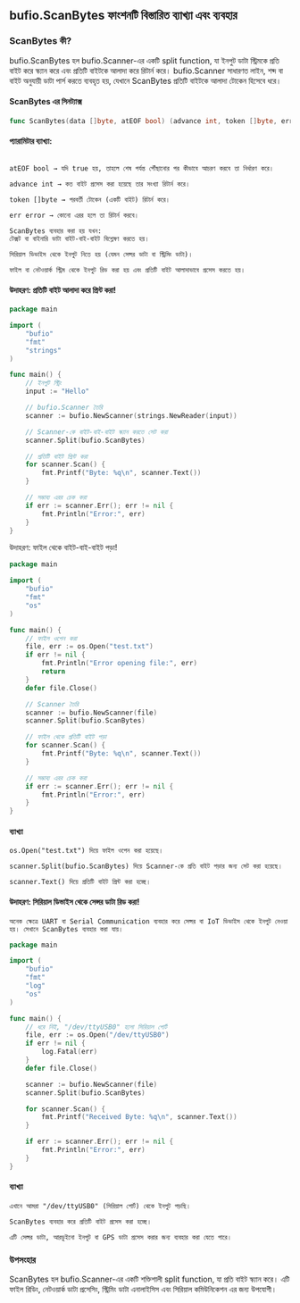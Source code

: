 ## bufio.ScanBytes ফাংশনটি বিস্তারিত ব্যাখ্যা এবং ব্যবহার
### ScanBytes কী?
bufio.ScanBytes হল bufio.Scanner-এর একটি split function, যা ইনপুট ডাটা স্ট্রিমকে প্রতি বাইট করে স্ক্যান করে এবং প্রতিটি বাইটকে আলাদা করে রিটার্ন করে।
bufio.Scanner সাধারণত লাইন, শব্দ বা বাইট অনুযায়ী ডাটা পার্স করতে ব্যবহৃত হয়, যেখানে ScanBytes প্রতিটি বাইটকে আলাদা টোকেন হিসেবে ধরে।

#### ScanBytes এর সিনট্যাক্স

```go
func ScanBytes(data []byte, atEOF bool) (advance int, token []byte, err error)
```
#### প্যারামিটার ব্যাখ্যা:
```data []byte → ইনপুট ডাটা স্ট্রিম (যে বাফার থেকে বাইট নেওয়া হবে)।

atEOF bool → যদি true হয়, তাহলে শেষ পর্যন্ত পৌঁছানোর পর কীভাবে আচরণ করবে তা নির্ধারণ করে।

advance int → কত বাইট প্রসেস করা হয়েছে তার সংখ্যা রিটার্ন করে।

token []byte → পরবর্তী টোকেন (একটি বাইট) রিটার্ন করে।

err error → কোনো এরর হলে তা রিটার্ন করবে।

ScanBytes ব্যবহার করা হয় যখন:
টেক্সট বা বাইনারি ডাটা বাইট-বাই-বাইট বিশ্লেষণ করতে হয়।

সিরিয়াল ডিভাইস থেকে ইনপুট নিতে হয় (যেমন সেন্সর ডাটা বা স্ট্রিমিং ডাটা)।

ফাইল বা নেটওয়ার্ক স্ট্রিম থেকে ইনপুট রিড করা হয় এবং প্রতিটি বাইট আলাদাভাবে প্রসেস করতে হয়।
```
#### উদাহরণ: প্রতিটি বাইট আলাদা করে প্রিন্ট করা!
```go
package main

import (
	"bufio"
	"fmt"
	"strings"
)

func main() {
	// ইনপুট স্ট্রিং
	input := "Hello"

	// bufio.Scanner তৈরি
	scanner := bufio.NewScanner(strings.NewReader(input))

	// Scanner-কে বাইট-বাই-বাইট স্ক্যান করতে সেট করা
	scanner.Split(bufio.ScanBytes)

	// প্রতিটি বাইট প্রিন্ট করা
	for scanner.Scan() {
		fmt.Printf("Byte: %q\n", scanner.Text())
	}

	// সম্ভাব্য এরর চেক করা
	if err := scanner.Err(); err != nil {
		fmt.Println("Error:", err)
	}
}
```
উদাহরণ: ফাইল থেকে বাইট-বাই-বাইট পড়া!

```go
package main

import (
	"bufio"
	"fmt"
	"os"
)

func main() {
	// ফাইল ওপেন করা
	file, err := os.Open("test.txt")
	if err != nil {
		fmt.Println("Error opening file:", err)
		return
	}
	defer file.Close()

	// Scanner তৈরি
	scanner := bufio.NewScanner(file)
	scanner.Split(bufio.ScanBytes)

	// ফাইল থেকে প্রতিটি বাইট পড়া
	for scanner.Scan() {
		fmt.Printf("Byte: %q\n", scanner.Text())
	}

	// সম্ভাব্য এরর চেক করা
	if err := scanner.Err(); err != nil {
		fmt.Println("Error:", err)
	}
}
```
#### ব্যাখ্যা
```
os.Open("test.txt") দিয়ে ফাইল ওপেন করা হয়েছে।

scanner.Split(bufio.ScanBytes) দিয়ে Scanner-কে প্রতি বাইট পড়ার জন্য সেট করা হয়েছে।

scanner.Text() দিয়ে প্রতিটি বাইট প্রিন্ট করা হচ্ছে।
```
#### উদাহরণ: সিরিয়াল ডিভাইস থেকে সেন্সর ডাটা রিড করা!
```
অনেক ক্ষেত্রে UART বা Serial Communication ব্যবহার করে সেন্সর বা IoT ডিভাইস থেকে ইনপুট নেওয়া হয়। সেখানে ScanBytes ব্যবহার করা যায়।
```

```go
package main

import (
	"bufio"
	"fmt"
	"log"
	"os"
)

func main() {
	// ধরে নিই, "/dev/ttyUSB0" হলো সিরিয়াল পোর্ট
	file, err := os.Open("/dev/ttyUSB0")
	if err != nil {
		log.Fatal(err)
	}
	defer file.Close()

	scanner := bufio.NewScanner(file)
	scanner.Split(bufio.ScanBytes)

	for scanner.Scan() {
		fmt.Printf("Received Byte: %q\n", scanner.Text())
	}

	if err := scanner.Err(); err != nil {
		fmt.Println("Error:", err)
	}
}
```
#### ব্যাখ্যা
```
এখানে আমরা "/dev/ttyUSB0" (সিরিয়াল পোর্ট) থেকে ইনপুট পড়ছি।

ScanBytes ব্যবহার করে প্রতিটি বাইট প্রসেস করা হচ্ছে।

এটি সেন্সর ডাটা, আরডুইনো ইনপুট বা GPS ডাটা প্রসেস করার জন্য ব্যবহার করা যেতে পারে।
```
###  উপসংহার
ScanBytes হল bufio.Scanner-এর একটি শক্তিশালী split function, যা প্রতি বাইট স্ক্যান করে।
এটি ফাইল রিডিং, নেটওয়ার্ক ডাটা প্রসেসিং, স্ট্রিমিং ডাটা এনালাইসিস এবং সিরিয়াল কমিউনিকেশন এর জন্য উপযোগী।
